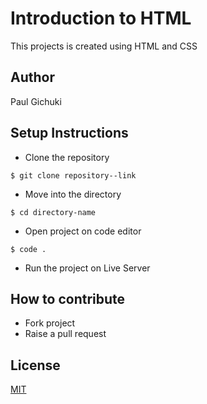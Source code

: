 # Introduction to HTML

This projects is created using HTML and CSS

## Author
Paul Gichuki

## Setup Instructions
- Clone the repository
```
$ git clone repository--link
```
- Move into the directory
```
$ cd directory-name
```
- Open project on code editor
```
$ code .
```
- Run the project on Live Server

## How to contribute
- Fork project
- Raise a pull request

## License
[MIT](https://choosealicense.com/licenses/mit/)